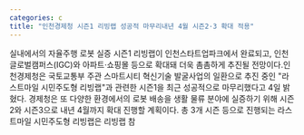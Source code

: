 ```yaml
---
categories: c
title: "인천경제청 시즌1 리빙랩 성공적 마무리내년 4월 시즌2·3 확대 적용"
---
```

실내에서의 자율주행 로봇 실증 시즌1 리빙랩이 인천스타트업파크에서 완료되고, 인천글로벌캠퍼스(IGC)와 아파트·쇼핑몰 등으로 확대돼 더욱 촘촘하게 추진될 전망이다.인천경제청은 국토교통부 주관 스마트시티 혁신기술 발굴사업의 일환으로 추진 중인 "라스트마일 시민주도형 리빙랩"과 관련한 시즌1을 최근 성공적으로 마무리했다고 4일 밝혔다. 경제청은 또 다양한 환경에서의 로봇 배송을 생활 물류 분야에 실증하기 위해 시즌2와 시즌3으로 내년 4월까지 확대 진행할 계획이다. 총 3개 시즌 등으로 진행되는 라스트마일 시민주도형 리빙랩은 리빙랩 참